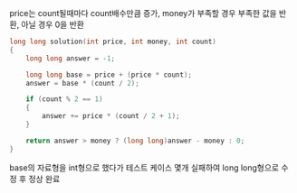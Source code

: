 price는 count될때마다 count배수만큼 증가, money가 부족할 경우 부족한 값을 반환, 아닐 경우 0을 반환
```C++
long long solution(int price, int money, int count)
{
    long long answer = -1;

    long long base = price + (price * count);
    answer = base * (count / 2);

    if (count % 2 == 1)
    {
        answer += price * (count / 2 + 1);
    }

    return answer > money ? (long long)answer - money : 0;
}
```
base의 자료형을 int형으로 했다가 테스트 케이스 몇개 실패하여 long long형으로 수정 후 정상 완료